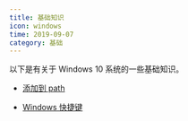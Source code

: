 ```yaml
---
title: 基础知识
icon: windows
time: 2019-09-07
category: 基础
---
```


以下是有关于 Windows 10 系统的一些基础知识。

<!-- more -->

- [添加到 path](addPath.md)

- [Windows 快捷键](shortcutKey.md)
